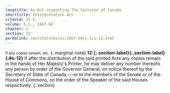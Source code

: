 ```yaml
---
longtitle: An Act respecting the Statutes of Canada
shorttitle: Interpretation Act
citeold: 31 V.
volume: S.C., 1867-68
chapter: 1
section: 12
permalink: /en/statutes/sc/1867-68/c-1/s-12.html
---
```

<small>If any copies remain, etc.</small>
{:.marginal-note}
<strong><a><span>12.</span>{:.section-label}</a>{:.section-label}{:#s-12}</strong> If after the distribution of the said printed Acts any copies remain in the hands of Her Majesty's Printer, he may deliver any number thereofo any person by order of the Governor General, on notice thereof by the Secretary of State of Canada,---or to the members of the Senate or of the House of Commons, on the order of the Speaker of the said Houses respectively.
{:.section}
